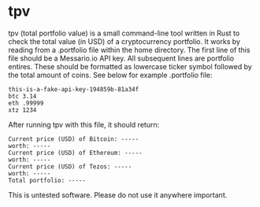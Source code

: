 # tpv

tpv (total portfolio value) is a small command-line tool written in Rust to check the total value (in USD) of a cryptocurrency portfolio. It works by reading from a .portfolio file within the home directory. The first line of this file should be a Messario.io API key. All subsequent lines are portfolio entires. These should be formatted as lowercase ticker symbol followed by the total amount of coins. See below for example .portfolio file: 

```
this-is-a-fake-api-key-194859b-81a34f
btc 3.14
eth .99999
xtz 1234
```

After running tpv with this file, it should return:

```
Current price (USD) of Bitcoin: -----
worth: -----
Current price (USD) of Ethereum: -----
worth: -----
Current price (USD) of Tezos: -----
worth: -----
Total portfolio: -----
```

This is untested software. Please do not use it anywhere important.
